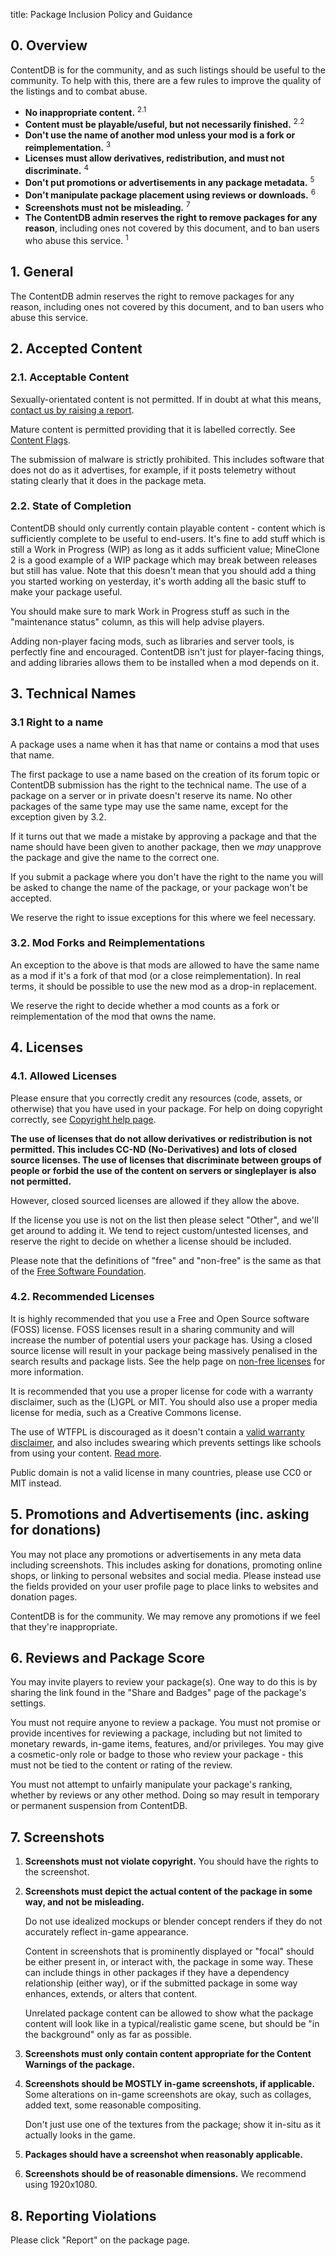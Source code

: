 title: Package Inclusion Policy and Guidance

## 0. Overview

ContentDB is for the community, and as such listings should be useful to the
community. To help with this, there are a few rules to improve the quality of
the listings and to combat abuse.

* **No inappropriate content.** <sup>2.1</sup>
* **Content must be playable/useful, but not necessarily finished.** <sup>2.2</sup>
* **Don't use the name of another mod unless your mod is a fork or reimplementation.** <sup>3</sup>
* **Licenses must allow derivatives, redistribution, and must not discriminate.** <sup>4</sup>
* **Don't put promotions or advertisements in any package metadata.** <sup>5</sup>
* **Don't manipulate package placement using reviews or downloads.** <sup>6</sup>
* **Screenshots must not be misleading.** <sup>7</sup>
* **The ContentDB admin reserves the right to remove packages for any reason**,
  including ones not covered by this document, and to ban users who abuse
  this service. <sup>1</sup>


## 1. General

The ContentDB admin reserves the right to remove packages for any reason,
including ones not covered by this document, and to ban users who abuse this service.


## 2. Accepted Content

### 2.1. Acceptable Content

Sexually-orientated content is not permitted.
If in doubt at what this means, [contact us by raising a report](/report/).

Mature content is permitted providing that it is labelled correctly.
See [Content Flags](/help/content_flags/).

The submission of malware is strictly prohibited. This includes software that
does not do as it advertises, for example, if it posts telemetry without stating
clearly that it does in the package meta.

### 2.2. State of Completion

ContentDB should only currently contain playable content - content which is
sufficiently complete to be useful to end-users. It's fine to add stuff which
is still a Work in Progress (WIP) as long as it adds sufficient value;
MineClone 2 is a good example of a WIP package which may break between releases
but still has value. Note that this doesn't mean that you should add a thing
you started working on yesterday, it's worth adding all the basic stuff to
make your package useful.

You should make sure to mark Work in Progress stuff as such in the "maintenance status" column,
as this will help advise players.

Adding non-player facing mods, such as libraries and server tools, is perfectly fine
and encouraged. ContentDB isn't just for player-facing things, and adding
libraries allows them to be installed when a mod depends on it.


## 3. Technical Names

### 3.1 Right to a name

A package uses a name when it has that name or contains a mod that uses that name.

The first package to use a name based on the creation of its forum topic or
ContentDB submission has the right to the technical name. The use of a package
on a server or in private doesn't reserve its name. No other packages of the same
type may use the same name, except for the exception given by 3.2.

If it turns out that we made a mistake by approving a package and that the
name should have been given to another package, then we *may* unapprove the
package and give the name to the correct one.

If you submit a package where you don't have the right to the name you will be asked
to change the name of the package, or your package won't be accepted.

We reserve the right to issue exceptions for this where we feel necessary.

### 3.2. Mod Forks and Reimplementations

An exception to the above is that mods are allowed to have the same name as a
mod if it's a fork of that mod (or a close reimplementation). In real terms, it
should be possible to use the new mod as a drop-in replacement.

We reserve the right to decide whether a mod counts as a fork or
reimplementation of the mod that owns the name.


## 4. Licenses

### 4.1. Allowed Licenses

Please ensure that you correctly credit any resources (code, assets, or otherwise)
that you have used in your package. For help on doing copyright correctly, see
[Copyright help page](/help/copyright/).

**The use of licenses that do not allow derivatives or redistribution is not
permitted. This includes CC-ND (No-Derivatives) and lots of closed source licenses.
The use of licenses that discriminate between groups of people or forbid the use
of the content on servers or singleplayer is also not permitted.**

However, closed sourced licenses are allowed if they allow the above.

If the license you use is not on the list then please select "Other", and we'll
get around to adding it. We tend to reject custom/untested licenses, and 
reserve the right to decide on whether a license should be included. 

Please note that the definitions of "free" and "non-free" is the same as that
of the [Free Software Foundation](https://www.gnu.org/philosophy/free-sw.en.html).

### 4.2. Recommended Licenses

It is highly recommended that you use a Free and Open Source software (FOSS)
license. FOSS licenses result in a sharing community and will increase the
number of potential users your package has. Using a closed source license will
result in your package being massively penalised in the search results and
package lists. See the help page on [non-free licenses](/help/non_free/) for more
information.

It is recommended that you use a proper license for code with a warranty
disclaimer, such as the (L)GPL or MIT. You should also use a proper media license
for media, such as a Creative Commons license.

The use of WTFPL is discouraged as it doesn't contain a
[valid warranty disclaimer](https://cubicspot.blogspot.com/2017/04/wtfpl-is-harmful-to-software-developers.html),
and also includes swearing which prevents settings like schools from using your content.
[Read more](/help/wtfpl/).

Public domain is not a valid license in many countries, please use CC0 or MIT instead.


## 5. Promotions and Advertisements (inc. asking for donations)

You may not place any promotions or advertisements in any meta data including
screenshots. This includes asking for donations, promoting online shops,
or linking to personal websites and social media. Please instead use the
fields provided on your user profile page to place links to websites and
donation pages.

ContentDB is for the community. We may remove any promotions if we feel that
they're inappropriate.


## 6. Reviews and Package Score

You may invite players to review your package(s). One way to do this is by sharing the link found in the
"Share and Badges" page of the package's settings.

You must not require anyone to review a package. You must not promise or provide incentives for reviewing a package,
including but not limited to monetary rewards, in-game items, features, and/or privileges.
You may give a cosmetic-only role or badge to those who review your package - this must not be tied to the content or
rating of the review.

You must not attempt to unfairly manipulate your package's ranking, whether by reviews or any other method.
Doing so may result in temporary or permanent suspension from ContentDB.


## 7. Screenshots

1.  **Screenshots must not violate copyright.** You should have the rights to the
    screenshot.

2.  **Screenshots must depict the actual content of the package in some way, and
    not be misleading.**

    Do not use idealized mockups or blender concept renders if they do not
    accurately reflect in-game appearance.

    Content in screenshots that is prominently displayed or "focal" should be
    either present in, or interact with, the package in some way. These can
    include things in other packages if they have a dependency relationship
    (either way), or if the submitted package in some way enhances, extends, or
    alters that content.

    Unrelated package content can be allowed to show what the package content
    will look like in a typical/realistic game scene, but should be "in the
    background" only as far as possible.

3.  **Screenshots must only contain content appropriate for the Content Warnings of
    the package.**

4.  **Screenshots should be MOSTLY in-game screenshots, if applicable.** Some
    alterations on in-game screenshots are okay, such as collages, added text,
    some reasonable compositing.

    Don't just use one of the textures from the package; show it in-situ as it
    actually looks in the game.

5.  **Packages should have a screenshot when reasonably applicable.**

6.  **Screenshots should be of reasonable dimensions.** We recommend using 1920x1080.


## 8. Reporting Violations

Please click "Report" on the package page.
